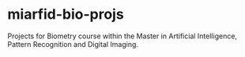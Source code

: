 miarfid-bio-projs
=================

Projects for Biometry course within the Master in Artificial Intelligence, Pattern Recognition and Digital Imaging.